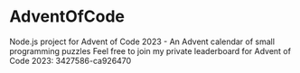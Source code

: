 # AdventOfCode
Node.js project for Advent of Code 2023 - An Advent calendar of small programming puzzles
Feel free to join my private leaderboard for Advent of Code 2023: 3427586-ca926470
